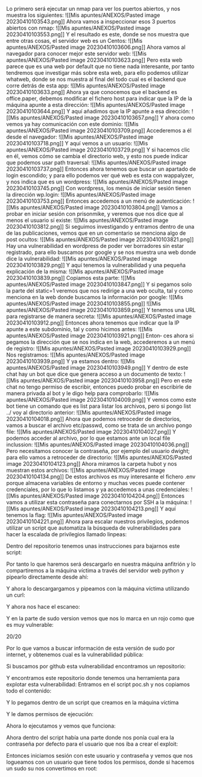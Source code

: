 Lo primero será ejecutar un nmap para ver los puertos abiertos, y nos muestra los siguientes:
![[Mis apuntes/ANEXOS/Pasted image 20230410103543.png]]
Ahora vamos a inspeccionar esos 3 puertos abiertos con nmap:
![[Mis apuntes/ANEXOS/Pasted image 20230410103553.png]]
Y el resultado es este, donde se nos muestra que entre otras cosas, el servidor web es un Centos:
![[Mis apuntes/ANEXOS/Pasted image 20230410103606.png]]
Ahora vamos al navegador para conocer mejor este servidor web:
![[Mis apuntes/ANEXOS/Pasted image 20230410103623.png]]
Pero esta web parece que es una web por default que no tiene nada interesante, por tanto tendremos que investigar más sobre esta web, para ello podemos utilizar whatweb, donde se nos muestra al final del todo cual es el backend que corre detrás de esta app:
![[Mis apuntes/ANEXOS/Pasted image 20230410103633.png]]
Ahora ya que conocemos que el backend es office.paper, debemos modificar el fichero host para indicar que la IP de la máquina apunte a esta dirección:
![[Mis apuntes/ANEXOS/Pasted image 20230410103644.png]]
Y aquí añadimos que la IP apunte a esa dirección:
![[Mis apuntes/ANEXOS/Pasted image 20230410103657.png]]
Y ahora como vemos ya hay comunicación con este dominio:
![[Mis apuntes/ANEXOS/Pasted image 20230410103709.png]]
Accederemos a él desde el navegador:
![[Mis apuntes/ANEXOS/Pasted image 20230410103718.png]]
Y aquí vemos a un usuario:
![[Mis apuntes/ANEXOS/Pasted image 20230410103729.png]]
Y si hacemos clic en él, vemos cómo se cambia el directorio web, y esto nos puede indicar que podemos usar path traversal:
![[Mis apuntes/ANEXOS/Pasted image 20230410103737.png]]
Entonces ahora tenemos que buscar un apartado de login escondido; y para ello podemos ver qué web es esta con wappalyzer, y nos indica que es un wordpress:
![[Mis apuntes/ANEXOS/Pasted image 20230410103745.png]]
Con wordpress, los menús de iniciar sesión tienen la dirección wp.login:
![[Mis apuntes/ANEXOS/Pasted image 20230410103753.png]]
Entonces accedemos a un menú de autenticación:
![[Mis apuntes/ANEXOS/Pasted image 20230410103804.png]]
Vamos a probar en iniciar sesión con prisonmike, y veremos que nos dice que al menos el usuario sí existe:
![[Mis apuntes/ANEXOS/Pasted image 20230410103812.png]]
Si seguimos investigando y entramos dentro de una de las publicaciones, vemos que en un comentario se menciona algo de post ocultos:
![[Mis apuntes/ANEXOS/Pasted image 20230410103821.png]]
Hay una vulnerabilidad en wordpress de poder ver borradores sin estar registrado, para ello buscamos por google y se nos muestra una web donde dice la vulnerabilidad:
![[Mis apuntes/ANEXOS/Pasted image 20230410103829.png]]
Y aquí tenemos la vulnerabilidad y una pequeña explicación de la misma:
![[Mis apuntes/ANEXOS/Pasted image 20230410103839.png]]
Copiamos esta parte:
![[Mis apuntes/ANEXOS/Pasted image 20230410103847.png]]
Y si pegamos solo la parte del static=1 veremos que nos redirige a una web oculta, tal y como menciona en la web donde buscamos la información por google:
![[Mis apuntes/ANEXOS/Pasted image 20230410103855.png]]
![[Mis apuntes/ANEXOS/Pasted image 20230410103859.png]]
Y tenemos una URL para registrarse de manera secreta:
![[Mis apuntes/ANEXOS/Pasted image 20230410103912.png]]
Entonces ahora tenemos que indicar que la IP apunte a este subdominio, tal y como hicimos antes:
![[Mis apuntes/ANEXOS/Pasted image 20230410103921.png]]
Enton‐ ces ahora si pegamos la dirección que se nos indica en la web, accederemos a un menú de registro:
![[Mis apuntes/ANEXOS/Pasted image 20230410103929.png]]
Nos registramos:
![[Mis apuntes/ANEXOS/Pasted image 20230410103939.png]]
Y ya estamos dentro:
![[Mis apuntes/ANEXOS/Pasted image 20230410103949.png]]
Y dentro de este chat hay un bot que dice que genera acceso a un documento de texto:
![[Mis apuntes/ANEXOS/Pasted image 20230410103958.png]]
Pero en este chat no tengo permiso de escribir, entonces puedo probar en escribirle de manera privada al bot y le digo help para comprobarlo:
![[Mis apuntes/ANEXOS/Pasted image 20230410104009.png]]
Y vemos como este bot tiene un comando que es list para listar los archivos, pero si pongo list ../ voy al directorio anterior:
![[Mis apuntes/ANEXOS/Pasted image 20230410104018.png]]
Ahora que podemos retroceder de directorios, vamos a buscar el archivo etc/passwd, como se trata de un archivo pongo file:
![[Mis apuntes/ANEXOS/Pasted image 20230410104027.png]]
Y podemos acceder al archivo, por lo que estamos ante un local file inclussion:
![[Mis apuntes/ANEXOS/Pasted image 20230410104036.png]]
Pero necesitamos conocer la contraseña, por ejemplo del usuario dwight; para ello vamos a retroceder de directorio:
![[Mis apuntes/ANEXOS/Pasted image 20230410104123.png]]
Ahora miramos la carpeta hubot y nos muestran estos archivos:
![[Mis apuntes/ANEXOS/Pasted image 20230410104134.png]]
De estos archivos es muy interesante el fichero .env porque almacena variables de entorno y muchas veces puede contener credenciales, por lo que lo listamos y ya accedemos a unas credenciales:
![[Mis apuntes/ANEXOS/Pasted image 20230410104204.png]]
Entonces vamos a utilizar esta contraseña para conectarnos por SSH a la máquina:
![[Mis apuntes/ANEXOS/Pasted image 20230410104213.png]]
Y aquí tenemos la flag:
![[Mis apuntes/ANEXOS/Pasted image 20230410104221.png]]
Ahora para escalar nuestros privilegios, podemos utilizar un script que automatiza la búsqueda de vulnerabilidades para hacer la escalada de privilegios llamado linpeas:

Dentro del repositorio tenemos unas instrucciones para bajarnos este script:

Por tanto lo que haremos será descargarlo en nuestra máquina anfitrión y lo compartiremos a la máquina víctima a través del servidor web python y pipearlo directamente desde ahí:

Y ahora lo descargargamos y pipeamos con la máquina víctima utilizando un curl:

Y ahora nos hace el escaneo:

Y en la parte de sudo version vemos que nos lo marca en un rojo como que es muy vulnerable:

20/20

Por lo que vamos a buscar información de esta versión de sudo por internet, y obtenemos cual es la vulnerabilidad pública:

Si buscamos por github esta vulnerabilidad encontramos un repositorio:

Y encontramos este repositorio donde tenemos una herramienta para explotar esta vulnerabilidad: Entramos en el script poc.sh y nos copiamos todo el contenido:

Y lo pegamos dentro de un script que creamos en la máquina víctima

Y le damos permisos de ejecución:

Ahora lo ejecutamos y vemos que funciona:

Ahora dentro del script había una parte donde nos ponía cual era la contraseña por defecto para el usuario que nos iba a crear el exploit:

Entonces iniciamos sesión con este usuario y contraseña y vemos que nos logueamos con un usuario que tiene todos los permisos, donde si hacemos un sudo su nos convertimos en root: